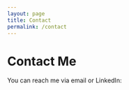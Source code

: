 ```yaml
---
layout: page
title: Contact
permalink: /contact
---
```


# Contact Me

You can reach me via email or LinkedIn:

<div style="font-size: 1.5em;">
  <a href="mailto:christopherlee91.22@gmail.com" style="margin-right: 15px;">
    <i class="fas fa-envelope"></i>
  </a>
  <a href="https://www.linkedin.com/in/christopher-l-b24a83164" target="_blank">
    <i class="fab fa-linkedin"></i>
  </a>
</div>

